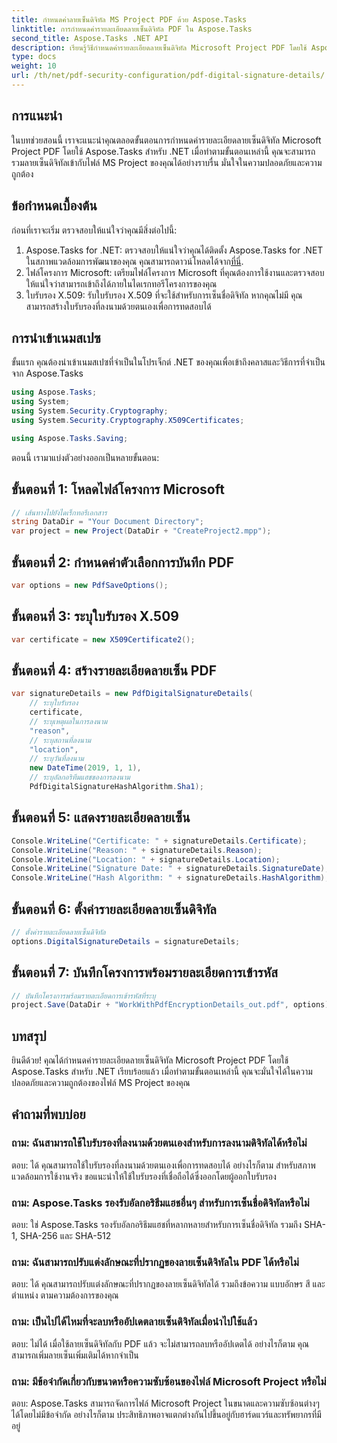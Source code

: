 ```yaml
---
title: กำหนดค่าลายเซ็นดิจิทัล MS Project PDF ด้วย Aspose.Tasks
linktitle: การกำหนดค่ารายละเอียดลายเซ็นดิจิทัล PDF ใน Aspose.Tasks
second_title: Aspose.Tasks .NET API
description: เรียนรู้วิธีกำหนดค่ารายละเอียดลายเซ็นดิจิทัล Microsoft Project PDF โดยใช้ Aspose.Tasks สำหรับ .NET รับประกันความปลอดภัยและความถูกต้องของไฟล์โครงการของคุณ
type: docs
weight: 10
url: /th/net/pdf-security-configuration/pdf-digital-signature-details/
---
```

## การแนะนำ
ในบทช่วยสอนนี้ เราจะแนะนำคุณตลอดขั้นตอนการกำหนดค่ารายละเอียดลายเซ็นดิจิทัล Microsoft Project PDF โดยใช้ Aspose.Tasks สำหรับ .NET เมื่อทำตามขั้นตอนเหล่านี้ คุณจะสามารถรวมลายเซ็นดิจิทัลเข้ากับไฟล์ MS Project ของคุณได้อย่างราบรื่น มั่นใจในความปลอดภัยและความถูกต้อง
## ข้อกำหนดเบื้องต้น
ก่อนที่เราจะเริ่ม ตรวจสอบให้แน่ใจว่าคุณมีสิ่งต่อไปนี้:
1.  Aspose.Tasks for .NET: ตรวจสอบให้แน่ใจว่าคุณได้ติดตั้ง Aspose.Tasks for .NET ในสภาพแวดล้อมการพัฒนาของคุณ คุณสามารถดาวน์โหลดได้จาก[ที่นี่](https://releases.aspose.com/tasks/net/).
2. ไฟล์โครงการ Microsoft: เตรียมไฟล์โครงการ Microsoft ที่คุณต้องการใช้งานและตรวจสอบให้แน่ใจว่าสามารถเข้าถึงได้ภายในไดเรกทอรีโครงการของคุณ
3. ใบรับรอง X.509: รับใบรับรอง X.509 ที่จะใช้สำหรับการเซ็นชื่อดิจิทัล หากคุณไม่มี คุณสามารถสร้างใบรับรองที่ลงนามด้วยตนเองเพื่อการทดสอบได้
## การนำเข้าเนมสเปซ
ขั้นแรก คุณต้องนำเข้าเนมสเปซที่จำเป็นในโปรเจ็กต์ .NET ของคุณเพื่อเข้าถึงคลาสและวิธีการที่จำเป็นจาก Aspose.Tasks
```csharp
using Aspose.Tasks;
using System;
using System.Security.Cryptography;
using System.Security.Cryptography.X509Certificates;

using Aspose.Tasks.Saving;
```
ตอนนี้ เรามาแบ่งตัวอย่างออกเป็นหลายขั้นตอน:
## ขั้นตอนที่ 1: โหลดไฟล์โครงการ Microsoft
```csharp
// เส้นทางไปยังไดเร็กทอรีเอกสาร
string DataDir = "Your Document Directory";
var project = new Project(DataDir + "CreateProject2.mpp");
```
## ขั้นตอนที่ 2: กำหนดค่าตัวเลือกการบันทึก PDF
```csharp
var options = new PdfSaveOptions();
```
## ขั้นตอนที่ 3: ระบุใบรับรอง X.509
```csharp
var certificate = new X509Certificate2();
```
## ขั้นตอนที่ 4: สร้างรายละเอียดลายเซ็น PDF
```csharp
var signatureDetails = new PdfDigitalSignatureDetails(
    // ระบุใบรับรอง
    certificate,
    // ระบุเหตุผลในการลงนาม
    "reason",
    // ระบุสถานที่ลงนาม
    "location",
    // ระบุวันที่ลงนาม
    new DateTime(2019, 1, 1),
    // ระบุอัลกอริทึมแฮชของการลงนาม
    PdfDigitalSignatureHashAlgorithm.Sha1);
```
## ขั้นตอนที่ 5: แสดงรายละเอียดลายเซ็น
```csharp
Console.WriteLine("Certificate: " + signatureDetails.Certificate);
Console.WriteLine("Reason: " + signatureDetails.Reason);
Console.WriteLine("Location: " + signatureDetails.Location);
Console.WriteLine("Signature Date: " + signatureDetails.SignatureDate);
Console.WriteLine("Hash Algorithm: " + signatureDetails.HashAlgorithm);
```
## ขั้นตอนที่ 6: ตั้งค่ารายละเอียดลายเซ็นดิจิทัล
```csharp
// ตั้งค่ารายละเอียดลายเซ็นดิจิทัล
options.DigitalSignatureDetails = signatureDetails;
```
## ขั้นตอนที่ 7: บันทึกโครงการพร้อมรายละเอียดการเข้ารหัส
```csharp
// บันทึกโครงการพร้อมรายละเอียดการเข้ารหัสที่ระบุ
project.Save(DataDir + "WorkWithPdfEncryptionDetails_out.pdf", options);
```
## บทสรุป
ยินดีด้วย! คุณได้กำหนดค่ารายละเอียดลายเซ็นดิจิทัล Microsoft Project PDF โดยใช้ Aspose.Tasks สำหรับ .NET เรียบร้อยแล้ว เมื่อทำตามขั้นตอนเหล่านี้ คุณจะมั่นใจได้ในความปลอดภัยและความถูกต้องของไฟล์ MS Project ของคุณ
## คำถามที่พบบ่อย
### ถาม: ฉันสามารถใช้ใบรับรองที่ลงนามด้วยตนเองสำหรับการลงนามดิจิทัลได้หรือไม่
ตอบ: ได้ คุณสามารถใช้ใบรับรองที่ลงนามด้วยตนเองเพื่อการทดสอบได้ อย่างไรก็ตาม สำหรับสภาพแวดล้อมการใช้งานจริง ขอแนะนำให้ใช้ใบรับรองที่เชื่อถือได้ซึ่งออกโดยผู้ออกใบรับรอง
### ถาม: Aspose.Tasks รองรับอัลกอริธึมแฮชอื่นๆ สำหรับการเซ็นชื่อดิจิทัลหรือไม่
ตอบ: ใช่ Aspose.Tasks รองรับอัลกอริธึมแฮชที่หลากหลายสำหรับการเซ็นชื่อดิจิทัล รวมถึง SHA-1, SHA-256 และ SHA-512
### ถาม: ฉันสามารถปรับแต่งลักษณะที่ปรากฏของลายเซ็นดิจิทัลใน PDF ได้หรือไม่
ตอบ: ได้ คุณสามารถปรับแต่งลักษณะที่ปรากฏของลายเซ็นดิจิทัลได้ รวมถึงข้อความ แบบอักษร สี และตำแหน่ง ตามความต้องการของคุณ
### ถาม: เป็นไปได้ไหมที่จะลบหรืออัปเดตลายเซ็นดิจิทัลเมื่อนำไปใช้แล้ว
ตอบ: ไม่ได้ เมื่อใช้ลายเซ็นดิจิทัลกับ PDF แล้ว จะไม่สามารถลบหรืออัปเดตได้ อย่างไรก็ตาม คุณสามารถเพิ่มลายเซ็นเพิ่มเติมได้หากจำเป็น
### ถาม: มีข้อจำกัดเกี่ยวกับขนาดหรือความซับซ้อนของไฟล์ Microsoft Project หรือไม่
ตอบ: Aspose.Tasks สามารถจัดการไฟล์ Microsoft Project ในขนาดและความซับซ้อนต่างๆ ได้โดยไม่มีข้อจำกัด อย่างไรก็ตาม ประสิทธิภาพอาจแตกต่างกันไปขึ้นอยู่กับฮาร์ดแวร์และทรัพยากรที่มีอยู่
